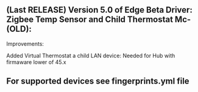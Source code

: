## (Last RELEASE) Version 5.0 of Edge Beta Driver: Zigbee Temp Sensor and Child Thermostat Mc-(OLD):

Improvements:

Added Virtual Thermostat a child LAN device: Needed for Hub with firmaware lower of 45.x

## For supported devices see fingerprints.yml file
